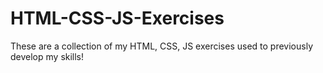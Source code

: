 # HTML-CSS-JS-Exercises
These are a collection of my HTML, CSS, JS exercises used to previously develop my skills!
